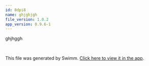```yaml
---
id: 8dpi8
name: ghjghjgh
file_version: 1.0.2
app_version: 0.9.6-1
---
```


ghjhggh




<br/>

This file was generated by Swimm. [Click here to view it in the app](https://swimm-web-app.web.app/repos/Z2l0aHViJTNBJTNBZ2l0LXdvcmtzaG9wLTElM0ElM0Fzd2ltbWlv/docs/8dpi8).